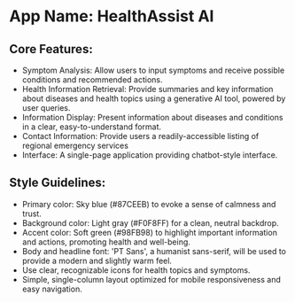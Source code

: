 # **App Name**: HealthAssist AI

## Core Features:

- Symptom Analysis: Allow users to input symptoms and receive possible conditions and recommended actions.
- Health Information Retrieval: Provide summaries and key information about diseases and health topics using a generative AI tool, powered by user queries.
- Information Display: Present information about diseases and conditions in a clear, easy-to-understand format.
- Contact Information: Provide users a readily-accessible listing of regional emergency services
- Interface: A single-page application providing chatbot-style interface.

## Style Guidelines:

- Primary color: Sky blue (#87CEEB) to evoke a sense of calmness and trust.
- Background color: Light gray (#F0F8FF) for a clean, neutral backdrop.
- Accent color: Soft green (#98FB98) to highlight important information and actions, promoting health and well-being.
- Body and headline font: 'PT Sans', a humanist sans-serif, will be used to provide a modern and slightly warm feel.
- Use clear, recognizable icons for health topics and symptoms.
- Simple, single-column layout optimized for mobile responsiveness and easy navigation.